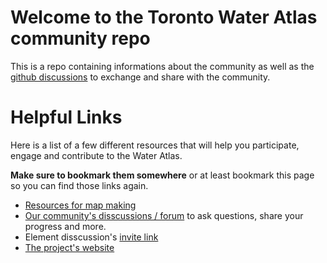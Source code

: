 # Welcome to the Toronto Water Atlas community repo
This is a repo containing informations about the community as well as the [github discussions](https://github.com/TorontoWaterAtlas/atlas-community/discussions) to exchange and share with the community.

# Helpful Links

Here is  a list of a few different resources that will help you participate, engage and contribute to the Water Atlas.

**Make sure to bookmark them somewhere** or at least bookmark this page so you can find those links again.

- [Resources for map making](https://github.com/TorontoWaterAtlas/atlas-resources )
- [Our community's disscussions / forum](https://github.com/TorontoWaterAtlas/atlas-community/discussions) to ask questions, share your progress and more.
- Element disscussion's [invite link](https://matrix.to/#/#torontowateratlas:matrix.org)
- [The project's website](https://torontowateratlas.github.io/)
